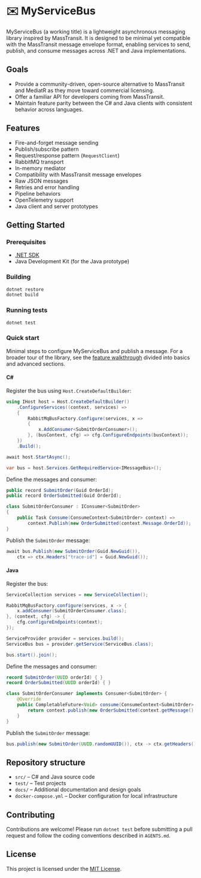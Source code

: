 # ✉️ MyServiceBus

MyServiceBus (a working title) is a lightweight asynchronous messaging library inspired by MassTransit. It is designed to be minimal yet compatible with the MassTransit message envelope format, enabling services to send, publish, and consume messages across .NET and Java implementations.

## Goals
- Provide a community-driven, open-source alternative to MassTransit and MediatR as they move toward commercial licensing.
- Offer a familiar API for developers coming from MassTransit.
- Maintain feature parity between the C# and Java clients with consistent behavior across languages.

## Features
- Fire-and-forget message sending
- Publish/subscribe pattern
- Request/response pattern (`RequestClient`)
- RabbitMQ transport
- In-memory mediator
- Compatibility with MassTransit message envelopes
- Raw JSON messages
- Retries and error handling
- Pipeline behaviors
- OpenTelemetry support
- Java client and server prototypes

## Getting Started
### Prerequisites
- [.NET SDK](https://dotnet.microsoft.com/download)
- Java Development Kit (for the Java prototype)

### Building
```bash
dotnet restore
dotnet build
```

### Running tests
```bash
dotnet test
```

### Quick start

Minimal steps to configure MyServiceBus and publish a message. For a broader tour of the library, see the [feature walkthrough](docs/feature-walkthrough.md) divided into basics and advanced sections.

#### C#
Register the bus using `Host.CreateDefaultBuilder`:

```csharp
using IHost host = Host.CreateDefaultBuilder()
    .ConfigureServices((context, services) =>
    {
        RabbitMqBusFactory.Configure(services, x =>
        {
            x.AddConsumer<SubmitOrderConsumer>();
        }, (busContext, cfg) => cfg.ConfigureEndpoints(busContext));
    })
    .Build();

await host.StartAsync();

var bus = host.Services.GetRequiredService<IMessageBus>();
```

Define the messages and consumer:

```csharp
public record SubmitOrder(Guid OrderId);
public record OrderSubmitted(Guid OrderId);

class SubmitOrderConsumer : IConsumer<SubmitOrder>
{
    public Task Consume(ConsumeContext<SubmitOrder> context) =>
        context.Publish(new OrderSubmitted(context.Message.OrderId));
}
```

Publish the `SubmitOrder` message:

```csharp
await bus.Publish(new SubmitOrder(Guid.NewGuid()),
    ctx => ctx.Headers["trace-id"] = Guid.NewGuid());
```

#### Java

Register the bus:

```java
ServiceCollection services = new ServiceCollection();

RabbitMqBusFactory.configure(services, x -> {
    x.addConsumer(SubmitOrderConsumer.class);
}, (context, cfg) -> {
    cfg.configureEndpoints(context);
});

ServiceProvider provider = services.build();
ServiceBus bus = provider.getService(ServiceBus.class);

bus.start().join();
```

Define the messages and consumer:

```java
record SubmitOrder(UUID orderId) { }
record OrderSubmitted(UUID orderId) { }

class SubmitOrderConsumer implements Consumer<SubmitOrder> {
    @Override
    public CompletableFuture<Void> consume(ConsumeContext<SubmitOrder> context) {
        return context.publish(new OrderSubmitted(context.getMessage().orderId()));
    }
}
```

Publish the `SubmitOrder` message:

```java
bus.publish(new SubmitOrder(UUID.randomUUID()), ctx -> ctx.getHeaders().put("trace-id", UUID.randomUUID())).join();
```


## Repository structure
- `src/` – C# and Java source code
- `test/` – Test projects
- `docs/` – Additional documentation and design goals
- `docker-compose.yml` – Docker configuration for local infrastructure

## Contributing
Contributions are welcome! Please run `dotnet test` before submitting a pull request and follow the coding conventions described in `AGENTS.md`.

## License
This project is licensed under the [MIT License](LICENSE).

